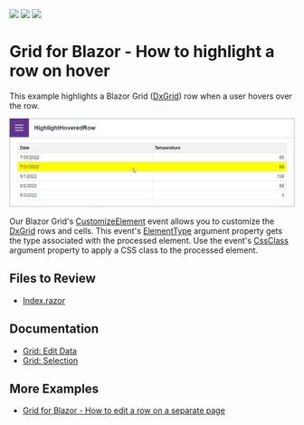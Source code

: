 <!-- default badges list -->
![](https://img.shields.io/endpoint?url=https://codecentral.devexpress.com/api/v1/VersionRange/519170935/23.1.3%2B)
[![](https://img.shields.io/badge/Open_in_DevExpress_Support_Center-FF7200?style=flat-square&logo=DevExpress&logoColor=white)](https://supportcenter.devexpress.com/ticket/details/T1105889)
[![](https://img.shields.io/badge/📖_How_to_use_DevExpress_Examples-e9f6fc?style=flat-square)](https://docs.devexpress.com/GeneralInformation/403183)
<!-- default badges end -->
# Grid for Blazor - How to highlight a row on hover

This example highlights a Blazor Grid ([DxGrid](https://docs.devexpress.com/Blazor/403143/grid)) row when a user hovers over the row.

![Blazor DxGrid highlight a row on hower](images/highlight-row.png)

Our Blazor Grid's [CustomizeElement](https://docs.devexpress.com/Blazor/DevExpress.Blazor.DxGrid.CustomizeElement) event allows you to customize the [DxGrid](https://docs.devexpress.com/Blazor/403143/grid) rows and cells. This event's [ElementType](https://docs.devexpress.com/Blazor/DevExpress.Blazor.GridCustomizeElementEventArgs.ElementType) argument property gets the type associated with the processed element. Use the event's [CssClass](https://docs.devexpress.com/Blazor/DevExpress.Blazor.GridCustomizeElementEventArgs.CssClass) argument property to apply a CSS class to the processed element.

## Files to Review

- [Index.razor](./CS/HighlightHoveredRow/Pages/Index.razor)

## Documentation

- [Grid: Edit Data](https://docs.devexpress.com/Blazor/403454/grid/edit-data-and-validate-input)
- [Grid: Selection](https://docs.devexpress.com/Blazor/DevExpress.Blazor.DxGrid.SelectionMode)

## More Examples
 
- [Grid for Blazor - How to edit a row on a separate page](https://github.com/DevExpress-Examples/blazor-DxGrid-Separate-Edit-Form)
